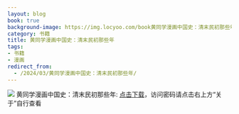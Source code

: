 ```yaml
---
layout: blog
book: true
background-image: https://img.locyoo.com/book黄同学漫画中国史：清末民初那些年.jpg
category: 书籍
title: 黄同学漫画中国史：清末民初那些年
tags:
- 书籍
- 漫画
redirect_from:
  - /2024/03/黄同学漫画中国史：清末民初那些年/
---
```

![](https://img.locyoo.com/book黄同学漫画中国史：清末民初那些年.jpg)
黄同学漫画中国史：清末民初那些年: <a name = "ref1" href="https://url18.ctfile.com/f/50983618-1323443521-7b4357?p=3619">点击下载</a>，访问密码请点击右上方“关于”自行查看
